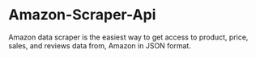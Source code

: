 # Amazon-Scraper-Api
Amazon data scraper is the easiest way to get access to product, price, sales, and reviews data from, Amazon in JSON format.
